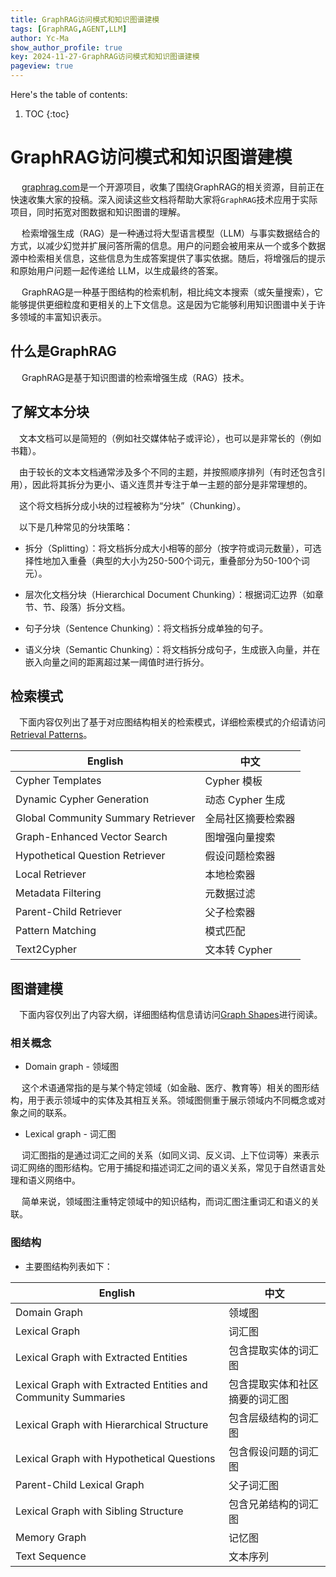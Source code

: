 ```yaml
---
title: GraphRAG访问模式和知识图谱建模
tags: [GraphRAG,AGENT,LLM]
author: Yc-Ma
show_author_profile: true
key: 2024-11-27-GraphRAG访问模式和知识图谱建模
pageview: true
---
```


Here's the table of contents:
1. TOC
{:toc}

# GraphRAG访问模式和知识图谱建模

&emsp; [graphrag.com](https://github.com/graphrag)是一个开源项目，收集了围绕GraphRAG的相关资源，目前正在快速收集大家的投稿。深入阅读这些文档将帮助大家将`GraphRAG`技术应用于实际项目，同时拓宽对图数据和知识图谱的理解。

&emsp; 检索增强生成（RAG）是一种通过将大型语言模型（LLM）与事实数据结合的方式，以减少幻觉并扩展问答所需的信息。用户的问题会被用来从一个或多个数据源中检索相关信息，这些信息为生成答案提供了事实依据。随后，将增强后的提示和原始用户问题一起传递给 LLM，以生成最终的答案。

&emsp; GraphRAG是一种基于图结构的检索机制，相比纯文本搜索（或矢量搜索），它能够提供更细粒度和更相关的上下文信息。这是因为它能够利用知识图谱中关于许多领域的丰富知识表示。

## 什么是GraphRAG

&emsp; GraphRAG是基于知识图谱的检索增强生成（RAG）技术。

## 了解文本分块

&emsp;文本文档可以是简短的（例如社交媒体帖子或评论），也可以是非常长的（例如书籍）。

&emsp;由于较长的文本文档通常涉及多个不同的主题，并按照顺序排列（有时还包含引用），因此将其拆分为更小、语义连贯并专注于单一主题的部分是非常理想的。

&emsp;这个将文档拆分成小块的过程被称为“分块”（Chunking）。

&emsp;以下是几种常见的分块策略：

- 拆分（Splitting）：将文档拆分成大小相等的部分（按字符或词元数量），可选择性地加入重叠（典型的大小为250-500个词元，重叠部分为50-100个词元）。

- 层次化文档分块（Hierarchical Document Chunking）：根据词汇边界（如章节、节、段落）拆分文档。

- 句子分块（Sentence Chunking）：将文档拆分成单独的句子。

- 语义分块（Semantic Chunking）：将文档拆分成句子，生成嵌入向量，并在嵌入向量之间的距离超过某一阈值时进行拆分。

## 检索模式

&emsp;下面内容仅列出了基于对应图结构相关的检索模式，详细检索模式的介绍请访问[Retrieval Patterns](https://graphrag.com/reference/graphrag/basic-retriever/)。

|              English               |       中文        |
| ---------------------------------- | ---------------- |
| Cypher Templates                   | Cypher 模板       |
| Dynamic Cypher Generation          | 动态 Cypher 生成  |
| Global Community Summary Retriever | 全局社区摘要检索器 |
| Graph-Enhanced Vector Search       | 图增强向量搜索     |
| Hypothetical Question Retriever    | 假设问题检索器     |
| Local Retriever                    | 本地检索器         |
| Metadata Filtering                 | 元数据过滤         |
| Parent-Child Retriever             | 父子检索器         |
| Pattern Matching                   | 模式匹配          |
| Text2Cypher                        | 文本转 Cypher     |

## 图谱建模

&emsp;下面内容仅列出了内容大纲，详细图结构信息请访问[Graph Shapes](https://graphrag.com/reference/knowledge-graph/domain-graph/)进行阅读。

### 相关概念

- Domain graph - 领域图

&emsp; 这个术语通常指的是与某个特定领域（如金融、医疗、教育等）相关的图形结构，用于表示领域中的实体及其相互关系。领域图侧重于展示领域内不同概念或对象之间的联系。

- Lexical graph - 词汇图

&emsp; 词汇图指的是通过词汇之间的关系（如同义词、反义词、上下位词等）来表示词汇网络的图形结构。它用于捕捉和描述词汇之间的语义关系，常见于自然语言处理和语义网络中。

&emsp; 简单来说，领域图注重特定领域中的知识结构，而词汇图注重词汇和语义的关联。

### 图结构

- 主要图结构列表如下：

|                            English                            |             中文             |
| ------------------------------------------------------------- | --------------------------- |
| Domain Graph                                                  | 领域图                       |
| Lexical Graph                                                 | 词汇图                       |
| Lexical Graph with Extracted Entities                         | 包含提取实体的词汇图          |
| Lexical Graph with Extracted Entities and Community Summaries | 包含提取实体和社区摘要的词汇图 |
| Lexical Graph with Hierarchical Structure                     | 包含层级结构的词汇图          |
| Lexical Graph with Hypothetical Questions                     | 包含假设问题的词汇图          |
| Parent-Child Lexical Graph                                    | 父子词汇图                   |
| Lexical Graph with Sibling Structure                          | 包含兄弟结构的词汇图          |
| Memory Graph                                                  | 记忆图                       |
| Text Sequence                                                 | 文本序列                     |


